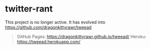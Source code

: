 # twitter-rant

This project is no longer active.  It has evolved into https://github.com/dragonkittyrawr/tweead
> GitHub Pages: https://dragonkittyrawr.github.io/tweead/
> Heroku: https://tweead.herokuapp.com/
